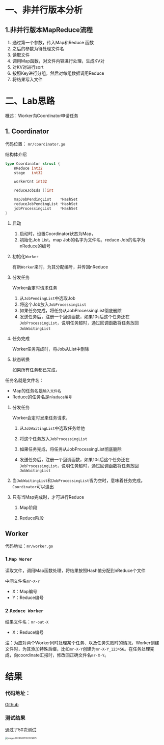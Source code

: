 # 一、非并行版本分析

## 1.非并行版本MapReduce流程

1. 通过第一个参数，传入Map和Reduce 函数
2. 之后的参数为待处理文件名
3. 读取文件
4. 调用Map函数，对文件内容进行处理，生成KV对
5. 对KV对进行sort
6. 按照Key进行分组，然后对每组数据调用Reduce
7. 将结果写入文件

# 二、Lab思路

概述：Worker向Coordinator申请任务

## 1. Coordinator

代码位置： `mr/coordinator.go`

结构体介绍

```go
type Coordinator struct {
	nReduce int32
	stage   int32

	workerCnt int32

	reduceJobIds []int

	mapJobPendingList    *HashSet
	reduceJobPendingList *HashSet
	jobProcessingList    *HashSet
}
```

1. 启动

   1. 启动时，设置Coordinator状态为Map，
   2. 初始化Job List，map Job的名字为文件名，reduce Job的名字为nReduce的编号

2. 初始化`Worker`

   有新`Worker`来时，为其分配编号，并传回nReduce

3. 分发任务

   Worker会定时请求任务

   1. 从`JobPendingList`中选取Job
   2. 将这个Job放入`JobProcessingList`
   3. 如果任务完成，将任务从JobProcessingList彻底删除
   4. 发送任务后，注册一个回调函数，如果10s后这个任务还在`JobProcessingList`，说明任务超时，通过回调函数将任务放回`JobWaitingList`

4. 任务完成

   Worker任务完成时，将Job从List中删除

5. 状态转换

   如果所有任务都已完成，

任务名就是文件名：

- Map的任务名是`输入文件名`
- Reduce的任务名是`nReduce编号`

1. 分发任务

   Worker会定时发来任务请求，

   1. 从`JobWaitingList`中选取任务给他
   2. 将这个任务放入`JobProcessingList`
   3. 如果任务完成，将任务从JobProcessingList彻底删除

   4. 发送任务后，注册一个回调函数，如果10s后这个任务还在`JobProcessingList`，说明任务超时，通过回调函数将任务放回`JobWaitingList`

2. 当`JobWaitingList`和`JobProcessingList`皆为空时，意味着任务完成，`Coordinator`可以退出

3. 只有当Map完成时，才可进行Reduce

   1. Map阶段

   2. Reduce阶段


## Worker

代码地址：`mr/worker.go`

### 1.`Map Worer`

读取文件，调用Map函数处理，将结果按照Hash值分配到nReduce个文件

中间文件名`mr-X-Y`

- X：Map编号
- Y：Reduce编号

### 2.`Reduce Worker`

结果文件名：`mr-out-X`

- X：Reduce编号

注：为应对两个Worker同时处理某个任务、以及任务失败时的情况，Worker创建文件时，为其添加特殊后缀，比如`mr-X-Y`创建为`mr-X-Y_123456`。在任务处理完成，向coordinate汇报时，修改回正确文件名`mr-X-Y`。

# 结果

### 代码地址：

[Github](https://github.com/INnoVationv2/6.5840/tree/master/src/mr)

### 测试结果

通过了50次测试

<img src="http://pic-save-fury.oss-cn-shanghai.aliyuncs.com/uPic/image-20240825192329675.png" alt="image-20240825192329675" style="zoom:50%;" />
